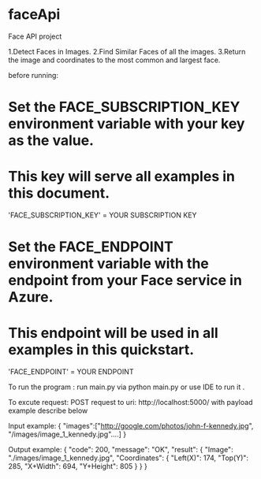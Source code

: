 # faceApi
Face API project

1.Detect Faces in Images.
2.Find Similar Faces of all the images.
3.Return the image and coordinates to the most common and largest face.

before running:
# Set the FACE_SUBSCRIPTION_KEY environment variable with your key as the value.
# This key will serve all examples in this document.
'FACE_SUBSCRIPTION_KEY' = YOUR SUBSCRIPTION KEY

# Set the FACE_ENDPOINT environment variable with the endpoint from your Face service in Azure.
# This endpoint will be used in all examples in this quickstart.
'FACE_ENDPOINT' = YOUR ENDPOINT

To run the program :
 run main.py via python main.py or use IDE to run it .

To excute request:
POST request to uri: http://localhost:5000/ with payload example describe below

Input example:
{
  "images":["http://google.com/photos/john-f-kennedy.jpg",
            "/images/image_1_kennedy.jpg"....]
}

Output example:
{
    "code": 200,
    "message": "OK",
    "result": {
        "Image": "./images/image_1_kennedy.jpg",
        "Coordinates": {
            "Left(X)": 174,
            "Top(Y)": 285,
            "X+Width": 694,
            "Y+Height": 805
        }
    }
}
